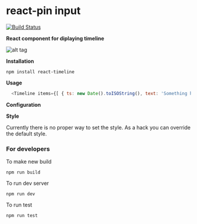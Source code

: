 # react-pin input

[![Build Status](https://travis-ci.org/arunghosh/react-pin-input.svg?branch=master)](https://travis-ci.org/arunghosh/react-pin-input)

**React component for diplaying timeline**

![alt tag](https://github.com/arunghosh/react-pin-input/raw/master/docs/pin.png)


**Installation**
```
npm install react-timeline
```


**Usage**

```javascript
  <Timeline items={[ { ts: new Date().toISOString(), text: 'Something happened' } ]} />,
```

**Configuration**

**Style**

Currently there is no proper way to set the style. As a hack you can override the default style.


### For developers

To make new build
```
npm run build
```

To run dev server
```
npm run dev
```

To run test
```
npm run test
```

